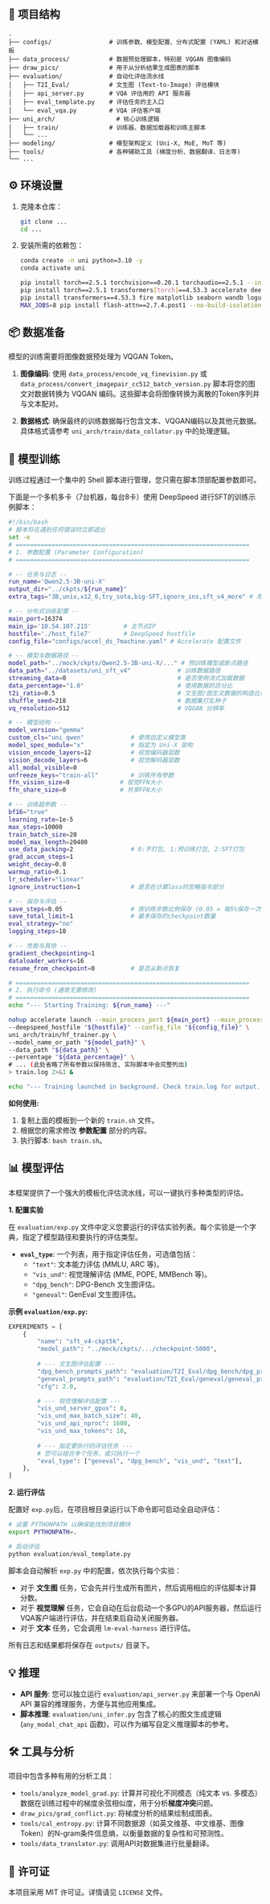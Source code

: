## 📂 项目结构

```
.
├── configs/                # 训练参数、模型配置、分布式配置 (YAML) 和对话模板
├── data_process/           # 数据预处理脚本，特别是 VQGAN 图像编码
├── draw_pics/              # 用于从分析结果生成图表的脚本
├── evaluation/             # 自动化评估流水线
│   ├── T2I_Eval/           # 文生图 (Text-to-Image) 评估模块
│   ├── api_server.py       # VQA 评估用的 API 服务器
│   ├── eval_template.py    # 评估任务的主入口
│   └── eval_vqa.py         # VQA 评估客户端
├── uni_arch/                 # 核心训练逻辑
│   ├── train/              # 训练器、数据加载器和训练主脚本
│   └── ...
├── modeling/               # 模型架构定义 (Uni-X, MoE, MoT 等)
├── tools/                  # 各种辅助工具 (梯度分析、数据翻译、日志等)
└── ...
```

## ⚙️ 环境设置

1.  克隆本仓库：

    ```bash
    git clone ...
    cd ...
    ```

2.  安装所需的依赖包：

    ```bash
    conda create -n uni python=3.10 -y
    conda activate uni

    pip install torch==2.5.1 torchvision==0.20.1 torchaudio==2.5.1 --index-url https://download.pytorch.org/whl/cu121 --resume-retries 10
    pip install torch==2.5.1 transformers[torch]==4.53.3 accelerate deepspeed==0.15.4 torchvision datasets==3.6.0
    pip install transformers==4.53.3 fire matplotlib seaborn wandb loguru
    MAX_JOBS=8 pip install flash-attn==2.7.4.post1 --no-build-isolation
    ```

## 📦 数据准备

模型的训练需要将图像数据预处理为 VQGAN Token。

1.  **图像编码**: 使用 `data_process/encode_vq_finevision.py` 或 `data_process/convert_imagepair_cc512_batch_version.py` 脚本将您的图文对数据转换为 VQGAN 编码。这些脚本会将图像转换为离散的Token序列并与文本配对。

2.  **数据格式**: 确保最终的训练数据每行包含文本、VQGAN编码以及其他元数据。具体格式请参考 `uni_arch/train/data_collator.py` 中的处理逻辑。

## 🚀 模型训练

训练过程通过一个集中的 Shell 脚本进行管理，您只需在脚本顶部配置参数即可。

下面是一个多机多卡（7台机器，每台8卡）使用 DeepSpeed 进行SFT的训练示例脚本：

```bash
#!/bin/bash
# 脚本将在遇到任何错误时立即退出
set -e
# =================================================================
# 1. 参数配置 (Parameter Configuration)
# =================================================================

# -- 任务与日志 --
run_name='Qwen2.5-3B-uni-X'
output_dir="../ckpts/${run_name}"
extra_tags="3B,unix,x12_6,try_sota,big-SFT,ignore_ins,sft_v4_more" # 用于W&B分类和路径命名

# -- 分布式训练配置 --
main_port=16374
main_ip='10.54.107.215'         # 主节点IP
hostfile='./host_file7'         # DeepSpeed hostfile
config_file="configs/accel_ds_7machine.yaml" # Accelerate 配置文件

# -- 模型与数据路径 --
model_path="../mock/ckpts/Qwen2.5-3B-uni-X/..." # 预训练模型或断点路径
data_path="../datasets/uni_sft_v4"             # 训练数据路径
streaming_data=0                               # 是否使用流式加载数据
data_percentage="1.0"                          # 使用数据的百分比
t2i_ratio=0.5                                  # 文生图/图生文数据的构造比例
shuffle_seed=218                               # 数据集打乱种子
vq_resolution=512                              # VQGAN 分辨率

# -- 模型结构 --
model_version="gemma"
custom_cls="uni_qwen"             # 使用自定义模型类
model_spec_module="x"             # 指定为 Uni-X 架构
vision_encode_layers=12           # 视觉编码器层数
vision_decode_layers=6            # 视觉解码器层数
all_modal_visible=0
unfreeze_keys="train-all"         # 训练所有参数
ffn_vision_size=0              # 视觉FFN大小
ffn_share_size=0               # 共享FFN大小

# -- 训练超参数 --
bf16="true"
learning_rate=1e-5
max_steps=10000
train_batch_size=20
model_max_length=20480
use_data_packing=2                # 0:不打包, 1:预训练打包, 2:SFT打包
grad_accum_steps=1
weight_decay=0.0
warmup_ratio=0.1
lr_scheduler="linear"
ignore_instruction=1              # 是否在计算loss时忽略指令部分

# -- 保存与评估 --
save_steps=0.05                   # 按训练步数比例保存 (0.05 = 每5%保存一次)
save_total_limit=1                # 最多保存的checkpoint数量
eval_strategy="no"
logging_steps=10

# -- 性能与其他 --
gradient_checkpointing=1
dataloader_workers=16
resume_from_checkpoint=0          # 是否从断点恢复

# =================================================================
# 2. 执行命令 (通常无需修改)
# =================================================================
echo "--- Starting Training: ${run_name} ---"

nohup accelerate launch --main_process_port ${main_port} --main_process_ip "${main_ip}" \
--deepspeed_hostfile "${hostfile}" --config_file "${config_file}" \
uni_arch/train/hf_trainer.py \
--model_name_or_path "${model_path}" \
--data_path "${data_path}" \
--percentage "${data_percentage}" \
# ... (此处省略了所有参数以保持简洁, 实际脚本中会完整列出)
> train.log 2>&1 &

echo "--- Training launched in background. Check train.log for output. ---"
```

**如何使用:**

1.  复制上面的模板到一个新的 `train.sh` 文件。
2.  根据您的需求修改 **参数配置** 部分的内容。
3.  执行脚本: `bash train.sh`。

## 📊 模型评估

本框架提供了一个强大的模板化评估流水线，可以一键执行多种类型的评估。

**1. 配置实验**

在 `evaluation/exp.py` 文件中定义您要运行的评估实验列表。每个实验是一个字典，指定了模型路径和要执行的评估类型。

  * **`eval_type`**: 一个列表，用于指定评估任务，可选值包括：
      * `"text"`: 文本能力评估 (MMLU, ARC 等)。
      * `"vis_und"`: 视觉理解评估 (MME, POPE, MMBench 等)。
      * `"dpg_bench"`: DPG-Bench 文生图评估。
      * `"geneval"`: GenEval 文生图评估。

**示例 `evaluation/exp.py`:**

```python
EXPERIMENTS = [
    {
        "name": "sft_v4-ckpt5k",
        "model_path": "../mock/ckpts/.../checkpoint-5000",
        
        # --- 文生图评估配置 ---
        "dpg_bench_prompts_path": "evaluation/T2I_Eval/dpg_bench/dpg_prompts_zh_fixed.jsonl",
        "geneval_prompts_path": "evaluation/T2I_Eval/geneval/geneval_prompts_zh.txt",
        "cfg": 2.0,

        # --- 视觉理解评估配置 ---
        "vis_und_server_gpus": 8,
        "vis_und_max_batch_size": 40,
        "vis_und_api_nproc": 1600,
        "vis_und_max_tokens": 10,
        
        # --- 指定要执行的评估任务 ---
        # 您可以组合多个任务，或只执行一个
        "eval_type": ["geneval", "dpg_bench", "vis_und", "text"],
    },
]
```

**2. 运行评估**

配置好 `exp.py`后，在项目根目录运行以下命令即可启动全自动评估：

```bash
# 设置 PYTHONPATH 以确保能找到项目模块
export PYTHONPATH=. 

# 启动评估
python evaluation/eval_template.py
```

脚本会自动解析 `exp.py` 中的配置，依次执行每个实验：

  * 对于 **文生图** 任务，它会先并行生成所有图片，然后调用相应的评估脚本计算分数。
  * 对于 **视觉理解** 任务，它会自动在后台启动一个多GPU的API服务器，然后运行VQA客户端进行评估，并在结束后自动关闭服务器。
  * 对于 **文本** 任务，它会调用 `lm-eval-harness` 进行评估。

所有日志和结果都将保存在 `outputs/` 目录下。

## 💡 推理

  * **API 服务**: 您可以独立运行 `evaluation/api_server.py` 来部署一个与 OpenAI API 兼容的推理服务，方便与其他应用集成。
  * **脚本推理**: `evaluation/uni_infer.py` 包含了核心的图文生成逻辑 (`any_modal_chat_api` 函数)，可以作为编写自定义推理脚本的参考。

## 🛠️ 工具与分析

项目中包含多种有用的分析工具：

  * `tools/analyze_model_grad.py`: 计算并可视化不同模态（纯文本 vs. 多模态）数据在训练过程中的梯度余弦相似度，用于分析**梯度冲突**问题。
  * `draw_pics/grad_conflict.py`: 将梯度分析的结果绘制成图表。
  * `tools/cal_entropy.py`: 计算不同数据源（如英文维基、中文维基、图像Token）的N-gram条件信息熵，以衡量数据的复杂性和可预测性。
  * `tools/data_translator.py`: 调用API对数据集进行批量翻译。

## 📄 许可证

本项目采用 MIT 许可证。详情请见 `LICENSE` 文件。